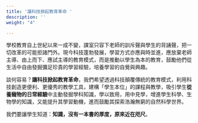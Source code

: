 ```yaml
---
title: '讓科技掀起教育革命 '
description: ''
weight: "4"

---
```

學校教育自上世紀以來一成不變，課室只容下老師的訓斥聲與學生的背誦聲，把一切改革的可能拒諸門外。現今科技蓬勃發展，學習方式亦應與時並進，應放棄老師主導、由上而下、應試主導的教育模式，而是推動以學生為本的教育，鼓勵他們從生活中自由發掘彌足珍貴的學習經驗，培養學習的自覺與興趣。

談何容易？**讓科技掀起教育革命**，我們希望透過科技顛覆傳統的教育模式，利用科技創造更便利、更優秀的教學工具，建構「學生本位」的課程與教學，吸引學生**從養寵物的日常經驗**中主動發掘學科知識，學以致用，用中見學，增進學生科學、生物學的知識，又能提升其學習動機，進而鼓勵其探索浩瀚無窮的自然科學世界。

我們要讓學生知道：**知識，沒有一本書的厚度，原來近在咫尺**。